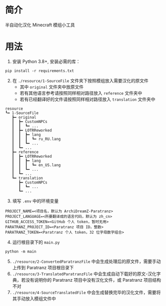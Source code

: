 # 简介
半自动化汉化 Minecraft 模组小工具

# 用法
1. 安装 Python 3.8+, 安装必需的库：
```shell
pip install -r requirements.txt
```
2. 在 `./resource/1-SourceFile` 文件夹下按照模组放入需要汉化的原文件
    - 其中 `original` 文件夹中放原文件
    - 若有其他语言参考请按照同样相对路径放入 `reference` 文件夹中
    - 若有已经翻译好的文件请按照同样相对路径放入 `translation` 文件夹中
```text
resource
┖━ 1-SourceFile
   ┣━ original 
   ┃  ┣━ CustomNPCs
   ┃  ┃  ┗━ ...
   ┃  ┣━ LOTRReworked
   ┃  ┃  ┣━ lang
   ┃  ┃  ┃  ┗━ ru_RU.lang
   ┃  ┃  ┗━ ...
   ┃  ┗━ ...
   ┣━ reference 
   ┃  ┣━ LOTRReworked
   ┃  ┃  ┣━ lang
   ┃  ┃  ┃  ┗━ en_US.lang
   ┃  ┃  ┗━ ...
   ┃  ┗━ ...
   ┗━ translation
      ┣━ CustomNPCs
      ┃  ┗━ ...
      ┗━ ...
```
3. 填写 `.env` 中的环境变量
```dotenv
PROJECT_NAME=<项目名，默认为 ArchiDreamZ-Paratranz>
PROJECT_LANGUAGE=<所要翻译成的语言代码，默认为 zh_cn>
GITHUB_ACCESS_TOKEN=<GitHub 个人 token，暂时无用>
PARATRANZ_PROJECT_ID=<Paratranz 项目 ID，整数>
PARATRANZ_TOKEN=<Paratranz 个人 token，32 位字母数字组合>
```
4. 运行根目录下的 `main.py`
```shell
python -m main
```
5. `./resource/2-ConvertedParatranzFile` 中会生成处理后的原文件，需要手动上传到 Paratranz 项目根目录下
6. `./resource/3-TranslatedParatranzFile` 中会生成自动下载好的原文-汉化字典，若没有说明你的 Paratranz 项目中没有汉化文件，或 Paratranz 项目结构不对
7. `./resource/4-SourceTranslatedFile` 中会生成替换完毕的汉化文件，需要将其手动放入模组文件中